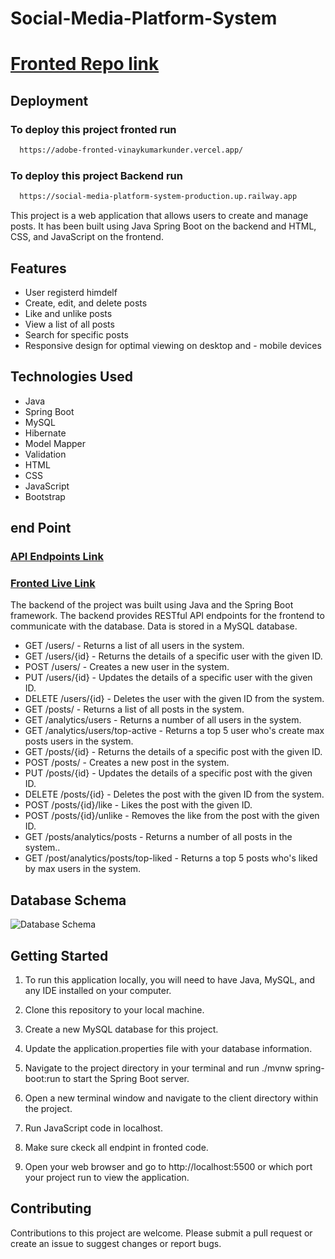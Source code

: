 # Social-Media-Platform-System
#  <a href="https://github.com/VINAYKUMARKUNDER/JavaScript-Code/tree/main/AdobeFronted">Fronted Repo link</a>

## Deployment

### To deploy this project fronted run

```bash
  https://adobe-fronted-vinaykumarkunder.vercel.app/
```

### To deploy this project Backend run

```bash
  https://social-media-platform-system-production.up.railway.app
```
This project is a web application that allows users to create and manage posts. It has been built using Java Spring Boot on the backend and HTML, CSS, and JavaScript on the frontend.

## Features
- User registerd himdelf
- Create, edit, and delete posts
- Like and unlike posts
- View a list of all posts
- Search for specific posts
- Responsive design for optimal viewing on desktop and - mobile devices


## Technologies Used
- Java
- Spring Boot
- MySQL
- Hibernate
- Model Mapper
- Validation
- HTML
- CSS
- JavaScript
- Bootstrap

## end Point
###  <a href="https://social-media-platform-system-production.up.railway.app/posts/">API Endpoints Link</a>
###  <a href="https://adobe-fronted-vinaykumarkunder.vercel.app/">Fronted Live Link</a>
The backend of the project was built using Java and the Spring Boot framework. The backend provides RESTful API endpoints for the frontend to communicate with the database. Data is stored in a MySQL database.

- GET /users/ - Returns a list of all users in the system.
- GET /users/{id} - Returns the details of a specific user with the given ID.
- POST /users/ - Creates a new user in the system.
- PUT /users/{id} - Updates the details of a specific user with the given ID.
- DELETE /users/{id} - Deletes the user with the given ID from the system.
- GET /posts/ - Returns a list of all posts in the system.
- GET /analytics/users - Returns a number of all users in the system.
- GET /analytics/users/top-active - Returns a top 5 user who's create max posts users in the system.
- GET /posts/{id} - Returns the details of a specific post with the given ID.
- POST /posts/ - Creates a new post in the system.
- PUT /posts/{id} - Updates the details of a specific post with the given ID.
- DELETE /posts/{id} - Deletes the post with the given ID from the system.
- POST /posts/{id}/like - Likes the post with the given ID.
- POST /posts/{id}/unlike - Removes the like from the post with the given ID.
- GET /posts/analytics/posts - Returns a number of all posts in the system..
- GET /post/analytics/posts/top-liked - Returns a top 5 posts who's liked by max users in the system.

## Database Schema
<img src="https://i.ibb.co/whG2SRt/social-scema.png" alt="Database Schema"  border="0">

## Getting Started
1. To run this application locally, you will need to have Java, MySQL, and any IDE installed on your computer.

2. Clone this repository to your local machine.
3. Create a new MySQL database for this project.
4. Update the application.properties file with your database information.
5. Navigate to the project directory in your terminal and run ./mvnw spring-boot:run to start the Spring Boot server.
6. Open a new terminal window and navigate to the client directory within the project.
7. Run JavaScript code in localhost.
8. Make sure ckeck all endpint in fronted code.
9. Open your web browser and go to http://localhost:5500 or which port your project run to view the application.
## Contributing
Contributions to this project are welcome. Please submit a pull request or create an issue to suggest changes or report bugs.


